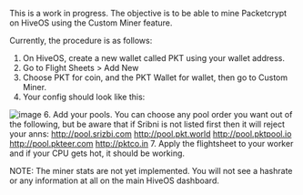 This is a work in progress. The objective is to be able to mine Packetcrypt on HiveOS using the Custom Miner feature.

Currently, the procedure is as follows:

1. On HiveOS, create a new wallet called PKT using your wallet address.
2. Go to Flight Sheets > Add New
3. Choose PKT for coin, and the PKT Wallet for wallet, then go to Custom Miner.
4. Your config should look like this:


![image](https://user-images.githubusercontent.com/73498310/147879593-1709d1e6-904f-4924-abb2-7e587e9ff87d.png)
6. Add your pools. You can choose any pool order you want out of the following, but be aware that if Sribni is not listed first then it will reject your anns: http://pool.srizbi.com http://pool.pkt.world http://pool.pktpool.io http://pool.pkteer.com http://pktco.in
7. Apply the flightsheet to your worker and if your CPU gets hot, it should be working.

NOTE: The miner stats are not yet implemented. You will not see a hashrate or any information at all on the main HiveOS dashboard. 
